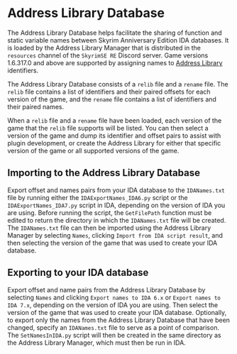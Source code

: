 # Address Library Database
The Address Library Database helps facilitate the sharing of function and static variable names between Skyrim Anniversary Edition IDA databases. It is loaded by the Address Library Manager that is distributed in the `resources` channel of the `SkyrimSE RE` Discord server. Game versions 1.6.317.0 and above are supported by assigning names to [Address Library](https://www.nexusmods.com/skyrimspecialedition/mods/32444) identifiers.

The Address Library Database consists of a `relib` file and a `rename` file. The `relib` file contains a list of identifiers and their paired offsets for each version of the game, and the `rename` file contains a list of identifiers and their paired names.

When a `relib` file and a `rename` file have been loaded, each version of the game that the `relib` file supports will be listed. You can then select a version of the game and dump its identifier and offset pairs to assist with plugin development, or create the Address Library for either that specific version of the game or all supported versions of the game.

## Importing to the Address Library Database
Export offset and names pairs from your IDA database to the `IDANames.txt` file by running either the `IDAExportNames_IDA6.py` script or the `IDAExportNames_IDA7.py` script in IDA, depending on the version of IDA you are using. Before running the script, the `GetFilePath` function must be edited to return the directory in which the `IDANames.txt` file will be created. The `IDANames.txt` file can then be imported using the Address Library Manager by selecting `Names`, clicking `Import from IDA script result`, and then selecting the version of the game that was used to create your IDA database.

## Exporting to your IDA database
Export offset and name pairs from the Address Library Database by selecting `Names` and clicking `Export names to IDA 6.x` or `Export names to IDA 7.x`, depending on the version of IDA you are using. Then select the version of the game that was used to create your IDA database. Optionally, to export only the names from the Address Library Database that have been changed, specify an `IDANames.txt` file to serve as a point of comparison. The `SetNamesInIDA.py` script will then be created in the same directory as the Address Library Manager, which must then be run in IDA.
